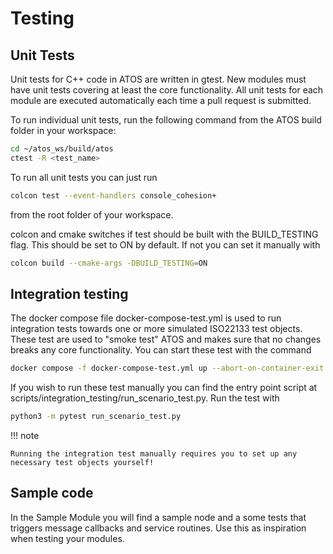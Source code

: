 # Testing

## Unit Tests
Unit tests for C++ code in ATOS are written in gtest. New modules must have unit tests covering at least the core functionality. All unit tests for each module are executed automatically each time a pull request is submitted. 

To run individual unit tests, run the following command from the ATOS build folder in your workspace:
```bash
cd ~/atos_ws/build/atos
ctest -R <test_name>
```

To run all unit tests you can just run 
```bash
colcon test --event-handlers console_cohesion+
```
from the root folder of your workspace.

colcon and cmake switches if test should be built with the BUILD_TESTING flag. This should be set to ON by default. If not you can set it manually with
```bash
colcon build --cmake-args -DBUILD_TESTING=ON
```

## Integration testing
The docker compose file docker-compose-test.yml is used to run integration tests towards one or more simulated ISO22133 test objects. These test are used to "smoke test" ATOS and makes sure that no changes 
breaks any core functionality. You can start these test with the command
```bash
docker compose -f docker-compose-test.yml up --abort-on-container-exit
```

If you wish to run these test manually you can find the entry point script at scripts/integration_testing/run_scenario_test.py. Run the test with
```bash
python3 -m pytest run_scenario_test.py
```
!!! note

    Running the integration test manually requires you to set up any necessary test objects yourself! 

## Sample code
In the Sample Module you will find a sample node and a some tests that triggers message callbacks and service routines. Use this as inspiration when testing your modules. 